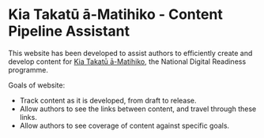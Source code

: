 # Kia Takatū ā-Matihiko - Content Pipeline Assistant

This website has been developed to assist authors to efficiently create and develop content for [Kia Takatū ā-Matihiko](http://www.kiatakatu.ac.nz/), the National Digital Readiness programme.

Goals of website:

- Track content as it is developed, from draft to release.
- Allow authors to see the links between content, and travel through these links.
- Allow authors to see coverage of content against specific goals.
